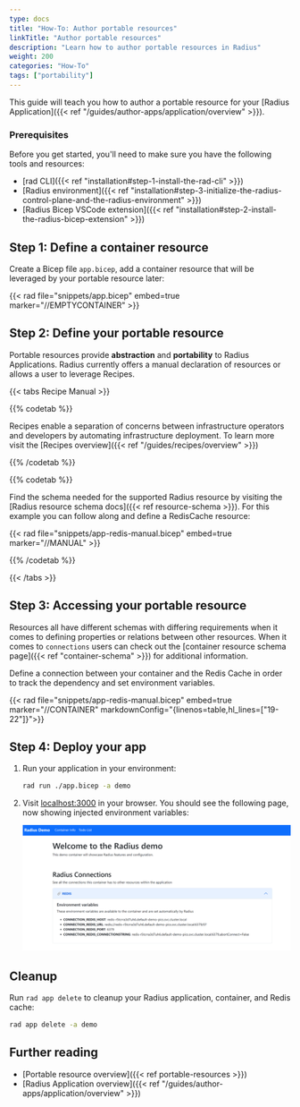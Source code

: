 ```yaml
---
type: docs
title: "How-To: Author portable resources"
linkTitle: "Author portable resources"
description: "Learn how to author portable resources in Radius"
weight: 200
categories: "How-To"
tags: ["portability"]
---
```


This guide will teach you how to author a portable resource for your [Radius Application]({{< ref "/guides/author-apps/application/overview" >}}).

### Prerequisites

Before you get started, you'll need to make sure you have the following tools and resources:
- [rad CLI]({{< ref "installation#step-1-install-the-rad-cli" >}})
- [Radius environment]({{< ref "installation#step-3-initialize-the-radius-control-plane-and-the-radius-environment" >}})
- [Radius Bicep VSCode extension]({{< ref "installation#step-2-install-the-radius-bicep-extension" >}})

## Step 1: Define a container resource

Create a Bicep file `app.bicep`, add a container resource that will be leveraged by your portable resource later:

{{< rad file="snippets/app.bicep" embed=true marker="//EMPTYCONTAINER" >}}

## Step 2: Define your portable resource

Portable resources provide **abstraction** and **portability** to Radius Applications. Radius currently offers a manual declaration of resources or allows a user to leverage Recipes.

{{< tabs Recipe Manual >}}

{{% codetab %}}

Recipes enable a separation of concerns between infrastructure operators and developers by automating infrastructure deployment. To learn more visit the [Recipes overview]({{< ref "/guides/recipes/overview" >}})

{{% /codetab %}}

{{% codetab %}}

Find the schema needed for the supported Radius resource by visiting the [Radius resource schema docs]({{< ref resource-schema >}}). For this example you can follow along and define a RedisCache resource:

{{< rad file="snippets/app-redis-manual.bicep" embed=true marker="//MANUAL" >}}

{{% /codetab %}}

{{< /tabs >}}

## Step 3: Accessing your portable resource

Resources all have different schemas with differing requirements when it comes to defining properties or relations between other resources. When it comes to `connections` users can check out the [container resource schema page]({{< ref "container-schema" >}}) for additional information.

Define a connection between your container and the Redis Cache in order to track the dependency and set environment variables.

{{< rad file="snippets/app-redis-manual.bicep" embed=true marker="//CONTAINER" markdownConfig="{linenos=table,hl_lines=[\"19-22\"]}">}}

## Step 4: Deploy your app

1. Run your application in your environment:

    ```bash
    rad run ./app.bicep -a demo
    ```

1. Visit [localhost:3000](http://localhost:3000) in your browser. You should see the following page, now showing injected environment variables:

   <img src="./demo-with-redis-screenshot.png" alt="Screenshot of the demo app with all environment variables" width=1000px />

## Cleanup

Run `rad app delete` to cleanup your Radius application, container, and Redis cache:

```bash
rad app delete -a demo
```

## Further reading

- [Portable resource overview]({{< ref portable-resources >}})
- [Radius Application overview]({{< ref "/guides/author-apps/application/overview" >}})
